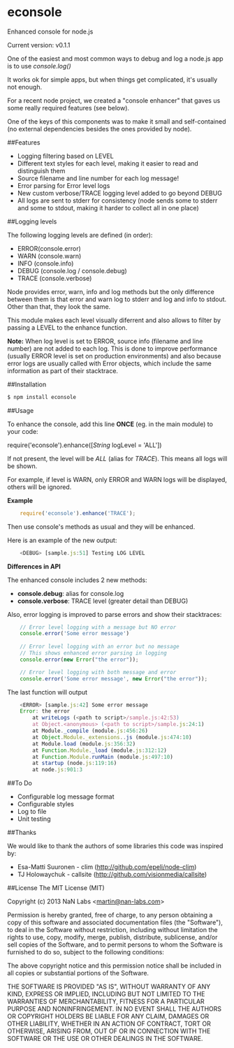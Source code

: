 econsole
========

Enhanced console for node.js

Current version: v0.1.1

One of the easiest and most common ways to debug and log a node.js app is to use *console.log()*

It works ok for simple apps, but when things get complicated, it's usually not enough.

For a recent node project, we created a "console enhancer" that gaves us some really required features (see below).

One of the keys of this components was to make it small and self-contained (no external dependencies besides the ones provided by node).

##Features

 - Logging filtering based on LEVEL
 - Different text styles for each level, making it easier to read and distinguish them
 - Source filename and line number for each log message!
 - Error parsing for Error level logs
 - New custom verbose/TRACE logging level added to go beyond DEBUG
 - All logs are sent to stderr for consistency (node sends some to stderr and some to stdout, making it harder to collect all in one place)

##Logging levels


The following logging levels are defined (in order):

 - ERROR(console.error)
 - WARN (console.warn)
 - INFO (console.info)
 - DEBUG (console.log / console.debug)
 - TRACE (console.verbose)

Node provides error, warn, info and log methods but the only difference between them is that error and warn log to stderr and log and info to stdout. Other than that, they look the same.

This module makes each level visually diferrent and also allows to filter by passing a LEVEL to the enhance function.

**Note:** When log level is set to ERROR, source info (filename and line number) are not added to each log. This is done to improve performance (usually ERROR level is set on production environments) and also because error logs are usually called with Error objects, which include the same information as part of their stacktrace.

##Installation

```javascript
$ npm install econsole
```

##Usage


To enhance the console, add this line **ONCE** (eg. in the main module) to your code:

require('econsole').enhance([_String_ logLevel = 'ALL'])

If not present, the level will be *ALL* (alias for *TRACE*). This means all logs will be shown.

For example, if level is WARN, only ERROR and WARN logs will be displayed, others will be ignored.


**Example**

```javascript
    require('econsole').enhance('TRACE');
```

Then use console's methods as usual and they will be enhanced.

Here is an example of the new output:

```javascript
    <DEBUG> [sample.js:51] Testing LOG LEVEL
```

**Differences in API**

The enhanced console includes 2 new methods:

 - **console.debug**: alias for console.log
 - **console.verbose**: TRACE level (greater detail than DEBUG)

Also, error logging is improved to parse errors and show their stacktraces:

```javascript
    // Error level logging with a message but NO error
	console.error('Some error message')
	
	// Error level logging with an error but no message
	// This shows enhanced error parsing in logging 
	console.error(new Error("the error"));

	// Error level logging with both message and error
	console.error('Some error message', new Error("the error"));
```

The last function will output

```javascript
    <ERROR> [sample.js:42] Some error message
    Error: the error
        at writeLogs (<path to script>/sample.js:42:53)
        at Object.<anonymous> (<path to script>/sample.js:24:1)
        at Module._compile (module.js:456:26)
        at Object.Module._extensions..js (module.js:474:10)
        at Module.load (module.js:356:32)
        at Function.Module._load (module.js:312:12)
        at Function.Module.runMain (module.js:497:10)
        at startup (node.js:119:16)
        at node.js:901:3
```

##To Do


 - Configurable log message format
 - Configurable styles
 - Log to file
 - Unit testing


##Thanks

We would like to thank the authors of some libraries this code was inspired by:

 - Esa-Matti Suuronen - clim (http://github.com/epeli/node-clim)
 - TJ Holowaychuk - callsite (http://github.com/visionmedia/callsite)

##License
The MIT License (MIT)

Copyright (c) 2013 NaN Labs &lt;martin@nan-labs.com&gt;

Permission is hereby granted, free of charge, to any person obtaining a copy of
this software and associated documentation files (the "Software"), to deal in
the Software without restriction, including without limitation the rights to
use, copy, modify, merge, publish, distribute, sublicense, and/or sell copies of
the Software, and to permit persons to whom the Software is furnished to do so,
subject to the following conditions:

The above copyright notice and this permission notice shall be included in all
copies or substantial portions of the Software.

THE SOFTWARE IS PROVIDED "AS IS", WITHOUT WARRANTY OF ANY KIND, EXPRESS OR
IMPLIED, INCLUDING BUT NOT LIMITED TO THE WARRANTIES OF MERCHANTABILITY, FITNESS
FOR A PARTICULAR PURPOSE AND NONINFRINGEMENT. IN NO EVENT SHALL THE AUTHORS OR
COPYRIGHT HOLDERS BE LIABLE FOR ANY CLAIM, DAMAGES OR OTHER LIABILITY, WHETHER
IN AN ACTION OF CONTRACT, TORT OR OTHERWISE, ARISING FROM, OUT OF OR IN
CONNECTION WITH THE SOFTWARE OR THE USE OR OTHER DEALINGS IN THE SOFTWARE.

